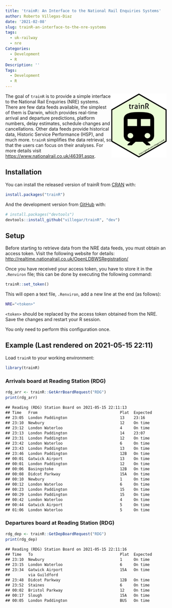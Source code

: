 ```yaml
---
title: 'trainR: An Interface to the National Rail Enquiries Systems'
author: Roberto Villegas-Diaz
date: '2021-02-08'
slug: trainR-an-interface-to-the-nre-systems
tags:
  - uk-railway
  - nre
Categories:
  - Development
  - R
Description: ''
Tags:
  - Development
  - R
---
```


<img src="https://raw.githubusercontent.com/villegar/trainR/main/inst/images/logo.png" alt="logo" align="right" height=200px/>

The goal of `trainR` is to provide a simple interface to the 
National Rail Enquiries (NRE) systems. There are few data feeds 
available, the simplest of them is Darwin, which provides real-time 
arrival and departure predictions, platform numbers, delay estimates, 
schedule changes and cancellations. Other data feeds provide historical 
data, Historic Service Performance (HSP), and much more. `trainR` 
simplifies the data retrieval, so that the users can focus on their 
analyses. For more details visit 
https://www.nationalrail.co.uk/46391.aspx.

## Installation

You can install the released version of trainR from [CRAN](https://CRAN.R-project.org) with:

``` r
install.packages("trainR")
```

And the development version from [GitHub](https://github.com/) with:

``` r
# install.packages("devtools")
devtools::install_github("villegar/trainR", "dev")
```

## Setup
Before starting to retrieve data from the NRE data feeds, you must obtain an access token. 
Visit the following website for details: http://realtime.nationalrail.co.uk/OpenLDBWSRegistration/

Once you have received your access token, you have to store it in the `.Renviron` file; this can be 
done by executing the following command:


```r
trainR::set_token()
```

This will open a text file, `.Renviron`, add a new line at the end (as follows):

```bash
NRE="<token>"
```

`<token>` should be replaced by the access token obtained from the NRE. Save the changes and restart 
your R session.

You only need to perform this configuration once.

## Example (Last rendered on 2021-05-15 22:11)

Load `trainR` to your working environment:

```r
library(trainR)
```

### Arrivals board at Reading Station (RDG)


```r
rdg_arr <- trainR::GetArrBoardRequest("RDG")
print(rdg_arr)
```

```
## Reading (RDG) Station Board on 2021-05-15 22:11:13
## Time   From                                    Plat  Expected
## 23:05  London Paddington                       13    23:16
## 23:10  Newbury                                 12    On time
## 23:12  London Waterloo                         4     On time
## 23:13  London Paddington                       14    23:07
## 23:31  London Paddington                       12    On time
## 23:42  London Waterloo                         6     On time
## 23:43  London Paddington                       13    On time
## 23:46  London Paddington                       12B   On time
## 00:01  Gatwick Airport                         13    On time
## 00:01  London Paddington                       12    On time
## 00:06  Basingstoke                             12B   On time
## 00:08  Didcot Parkway                          15A   On time
## 00:10  Newbury                                 1     On time
## 00:12  London Waterloo                         6     On time
## 00:23  London Paddington                       15    On time
## 00:29  London Paddington                       15    On time
## 00:42  London Waterloo                         4     On time
## 00:44  Gatwick Airport                         5     On time
## 01:06  London Waterloo                         5     On time
```

### Departures board at Reading Station (RDG)


```r
rdg_dep <- trainR::GetDepBoardRequest("RDG")
print(rdg_dep)
```

```
## Reading (RDG) Station Board on 2021-05-15 22:11:16
## Time   To                                      Plat  Expected
## 23:10  Newbury                                 1     On time
## 23:15  London Waterloo                         6     On time
## 23:34  Gatwick Airport                         15A   On time
##        via Guildford                           
## 23:48  Didcot Parkway                          12B   On time
## 23:52  Staines                                 6     On time
## 00:02  Bristol Parkway                         12    On time
## 00:17  Slough                                  15A   On time
## 00:05  London Paddington                       BUS   On time
```
